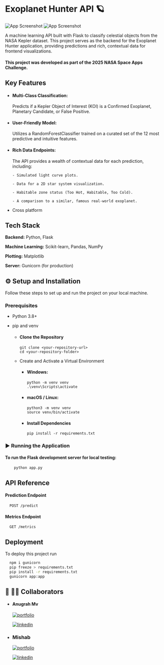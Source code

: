 
# Exoplanet Hunter API 🪐

![App Screenshot](https://ichef.bbci.co.uk/images/ic/480xn/p0m6nj30.jpg.webp)
![App Screenshot](https://encrypted-tbn0.gstatic.com/images?q=tbn:ANd9GcSLkclHnoB1GhlbGv-S79ndxBaycqsWioE8Hg&s)

A machine learning API built with Flask to classify celestial objects from the NASA Kepler dataset. This project serves as the backend for the Exoplanet Hunter application, providing predictions and rich, contextual data for frontend visualizations.

#### This project was developed as part of the 2025 NASA Space Apps Challenge.

## Key Features

- #### Multi-Class Classification: 
  Predicts if a   Kepler Object of Interest (KOI) is   a Confirmed Exoplanet, Planetary Candidate, or   False Positive.
- #### User-Friendly Model:
  Utilizes a RandomForestClassifier trained on a curated set of the 12 most predictive and intuitive features.
- #### Rich Data Endpoints:
  The API provides a wealth of contextual data for each prediction, including:

      - Simulated light curve plots.

      - Data for a 2D star system visualization.

      - Habitable zone status (Too Hot, Habitable, Too Cold).

      - A comparison to a similar, famous real-world exoplanet.
- Cross platform
## Tech Stack

**Backend:** Python, Flask

**Machine Learning:** Scikit-learn, Pandas, NumPy

**Plotting:** Matplotlib

**Server:** Gunicorn (for production)


## ⚙️ Setup and Installation
    
Follow these steps to set up and run the project on your local machine.

### Prerequisites
- Python 3.8+
- pip and venv

  - #### Clone the Repository
        git clone <your-repository-url>
        cd <your-repository-folder>
  -  Create and Activate a Virtual         Environment
      - #### Windows:
            python -m venv venv
            .\venv\Scripts\activate
      - #### macOS / Linux:
            python3 -m venv venv
            source venv/bin/activate
      - #### Install Dependencies
            pip install -r requirements.txt

### ▶️ Running the Application
   #### To run the Flask development server for local testing:
        python app.py
        




## API Reference

#### Prediction Endpoint

```http
  POST /predict
```


####  Metrics Endpoint

```http
  GET /metrics
```



## Deployment

To deploy this project run

```bash
  npm i gunicorn
  pip freeze > requirements.txt
  pip install -r requirements.txt
  gunicorn app:app
```


## 🔗 👨‍💻 Collaborators

- #### Anugrah Mv
  [![portfolio](https://img.shields.io/badge/my_portfolio-000?style=for-the-badge&logo=ko-fi&logoColor=white)](https://katherineoelsner.com/)

  [![linkedin](https://img.shields.io/badge/linkedin-0A66C2?style=for-the-badge&logo=linkedin&logoColor=white)](https://www.linkedin.com/)

- ### Mishab 
  [![portfolio](https://img.shields.io/badge/my_portfolio-000?style=for-the-badge&logo=ko-fi&logoColor=white)](https://github.com/mishab339/)

  [![linkedin](https://img.shields.io/badge/linkedin-0A66C2?style=for-the-badge&logo=linkedin&logoColor=white)](https://www.linkedin.com/in/muhammed-mishab-p-b1497b293/)

